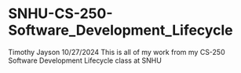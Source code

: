 # SNHU-CS-250-Software_Development_Lifecycle
Timothy Jayson
10/27/2024
This is all of my work from my CS-250 Software Development Lifecycle class at SNHU
